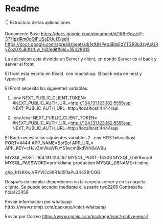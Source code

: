 # Readme

<aside>
👇 Estructura de las aplicaciones

</aside>

Documento Base
https://docs.google.com/document/d/1K6-6qzzljF-3THpsIRm0oQlFUSeDUufZ/edit
https://docs.google.com/spreadsheets/d/1etUHPeg8BloEzYT3R9b3zyAxURyZozGXuB3UrLw_hi0/edit#gid=35428613


La aplicaicon esta dividida en Server y client, en donde
Server es el back y server el front

El front esta escrito en React, con reactstrap.
El back esta en nest y typescript

El Front necesita las siguientes variables.

1. .env
NEXT_PUBLIC_CLIENT_TOKEN=
#NEXT_PUBLIC_AUTH_URL=http://104.131.123.162:5555/api
NEXT_PUBLIC_AUTH_URL=http://localhost:4444/api



2. .env.local
NEXT_PUBLIC_CLIENT_TOKEN=
#NEXT_PUBLIC_AUTH_URL=http://104.131.123.162:5555/api
NEXT_PUBLIC_AUTH_URL=http://localhost:4444/api




El Back necesita las siguientes variables
2. .env
HOST=localhost
PORT=4444
APP_NAME=SofSol
APP_URL=
APP_KEY=cHJvZmVkaWFuYS1wcm9kdWN0aW9u

MYSQL_HOST=104.131.123.162
MYSQL_PORT=13306
MYSQL_USER=root
MYSQL_PASSWORD=profediana-production
MYSQL_DBNAME=testing


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

Después de instalar dependencia en la carpeta server y en la carpeta cliente.
Se puede acceder mediante el usuario
twd2206
Contraseña
hola123456


Enviar informacion por whatsapp    
https://www.npmjs.com/package/react-whatsapp


Enviar por Correo
https://www.npmjs.com/package/react-native-email

